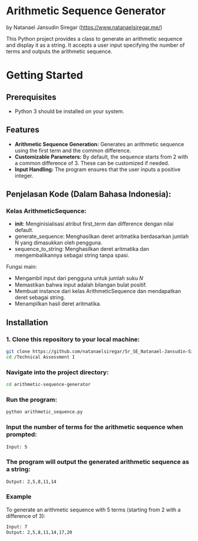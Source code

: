 # Arithmetic Sequence Generator
by Natanael Jansudin Siregar (https://www.natanaelsiregar.me/)

This Python project provides a class to generate an arithmetic sequence and display it as a string. It accepts a user input specifying the number of terms and outputs the arithmetic sequence.

# Getting Started

## Prerequisites

- Python 3 should be installed on your system.


## Features

- **Arithmetic Sequence Generation:** Generates an arithmetic sequence using the first term and the common difference.
- **Customizable Parameters:** By default, the sequence starts from 2 with a common difference of 3. These can be customized if needed.
- **Input Handling:** The program ensures that the user inputs a positive integer.

## Penjelasan Kode (Dalam Bahasa Indonesia):

### Kelas ArithmeticSequence:

* __init__: Menginisialisasi atribut first_term dan difference dengan nilai default.
* generate_sequence: Menghasilkan deret aritmatika berdasarkan jumlah N yang dimasukkan oleh pengguna.
* sequence_to_string: Menghasilkan deret aritmatika dan mengembalikannya sebagai string tanpa spasi.

Fungsi main:
* Mengambil input dari pengguna untuk jumlah suku 𝑁
* Memastikan bahwa input adalah bilangan bulat positif.
* Membuat instance dari kelas ArithmeticSequence dan mendapatkan deret sebagai string.
* Menampilkan hasil deret aritmatika.

## Installation

### 1. Clone this repository to your local machine:
   ```bash
   git clone https://github.com/natanaelsiregar/Sr_SE_Natanael-Jansudin-Siregar_Technical-Assessment_241003.git
   cd /Technical Assessment I
   ```

### Navigate into the project directory:
```bash
cd arithmetic-sequence-generator
```

### Run the program:
```bash
python arithmetic_sequence.py
```

### Input the number of terms for the arithmetic sequence when prompted:
```bash
Input: 5
```

### The program will output the generated arithmetic sequence as a string:
```bash
Output: 2,5,8,11,14
```

### Example
To generate an arithmetic sequence with 5 terms (starting from 2 with a difference of 3):
```bash
Input: 7
Output: 2,5,8,11,14,17,20 
```
